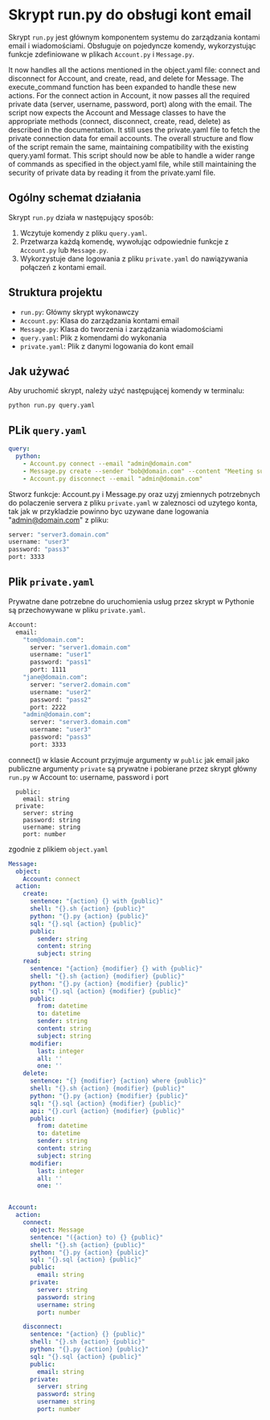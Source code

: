 # Skrypt run.py do obsługi kont email


Skrypt `run.py` jest głównym komponentem systemu do zarządzania kontami email i wiadomościami. Obsługuje on pojedyncze komendy, wykorzystując funkcje zdefiniowane w plikach `Account.py` i `Message.py`.

It now handles all the actions mentioned in the object.yaml file: connect and disconnect for Account, and create, read, and delete for Message.
The execute_command function has been expanded to handle these new actions.
For the connect action in Account, it now passes all the required private data (server, username, password, port) along with the email.
The script now expects the Account and Message classes to have the appropriate methods (connect, disconnect, create, read, delete) as described in the documentation.
It still uses the private.yaml file to fetch the private connection data for email accounts.
The overall structure and flow of the script remain the same, maintaining compatibility with the existing query.yaml format.
This script should now be able to handle a wider range of commands as specified in the object.yaml file, while still maintaining the security of private data by reading it from the private.yaml file.

## Ogólny schemat działania

Skrypt `run.py` działa w następujący sposób:

1. Wczytuje komendy z pliku `query.yaml`.
2. Przetwarza każdą komendę, wywołując odpowiednie funkcje z `Account.py` lub `Message.py`.
3. Wykorzystuje dane logowania z pliku `private.yaml` do nawiązywania połączeń z kontami email.

## Struktura projektu

- `run.py`: Główny skrypt wykonawczy
- `Account.py`: Klasa do zarządzania kontami email
- `Message.py`: Klasa do tworzenia i zarządzania wiadomościami
- `query.yaml`: Plik z komendami do wykonania
- `private.yaml`: Plik z danymi logowania do kont email

## Jak używać

Aby uruchomić skrypt, należy użyć następującej komendy w terminalu:

```
python run.py query.yaml
```

## PLik `query.yaml`

```yaml
query:
  python:
    - Account.py connect --email "admin@domain.com"
    - Message.py create --sender "bob@domain.com" --content "Meeting summary" --subject "Team Notification"
    - Account.py disconnect --email "admin@domain.com"
```

Stworz funkcje: Account.py i Message.py oraz uzyj zmiennych potrzebnych do polaczenie servera z pliku `private.yaml`
w zaleznosci od uzytego konta, tak jak w przykladzie powinno byc uzywane dane logowania "admin@domain.com" z pliku:

```bash
server: "server3.domain.com"
username: "user3"
password: "pass3"
port: 3333
```    

## Plik `private.yaml`

Prywatne dane potrzebne do uruchomienia usług przez skrypt w Pythonie są przechowywane w pliku `private.yaml`.
```bash
Account:
  email:
    "tom@domain.com":
      server: "server1.domain.com"
      username: "user1"
      password: "pass1"
      port: 1111
    "jane@domain.com":
      server: "server2.domain.com"
      username: "user2"
      password: "pass2"
      port: 2222
    "admin@domain.com":
      server: "server3.domain.com"
      username: "user3"
      password: "pass3"
      port: 3333
```


connect() w klasie Account przyjmuje argumenty w `public` jak email jako publiczne argumenty  `private` są prywatne i pobierane przez skrypt główny `run.py` w Account to: username, password i port

```aiignore
  public:
    email: string
  private:
    server: string
    password: string
    username: string
    port: number
```
zgodnie z plikiem `object.yaml`

```yaml
Message:
  object:
    Account: connect
  action:
    create:
      sentence: "{action} {} with {public}"
      shell: "{}.sh {action} {public}"
      python: "{}.py {action} {public}"
      sql: "{}.sql {action} {public}"
      public:
        sender: string
        content: string
        subject: string
    read:
      sentence: "{action} {modifier} {} with {public}"
      shell: "{}.sh {action} {modifier} {public}"
      python: "{}.py {action} {modifier} {public}"
      sql: "{}.sql {action} {modifier} {public}"
      public:
        from: datetime
        to: datetime
        sender: string
        content: string
        subject: string
      modifier:
        last: integer
        all: ''
        one: ''
    delete:
      sentence: "{} {modifier} {action} where {public}"
      shell: "{}.sh {action} {modifier} {public}"
      python: "{}.py {action} {modifier} {public}"
      sql: "{}.sql {action} {modifier} {public}"
      api: "{}.curl {action} {modifier} {public}"
      public:
        from: datetime
        to: datetime
        sender: string
        content: string
        subject: string
      modifier:
        last: integer
        all: ''
        one: ''


Account:
  action:
    connect:
      object: Message
      sentence: "({action} to) {} {public}"
      shell: "{}.sh {action} {public}"
      python: "{}.py {action} {public}"
      sql: "{}.sql {action} {public}"
      public:
        email: string
      private:
        server: string
        password: string
        username: string
        port: number

    disconnect:
      sentence: "{action} {} {public}"
      shell: "{}.sh {action} {public}"
      python: "{}.py {action} {public}"
      sql: "{}.sql {action} {public}"
      public:
        email: string
      private:
        server: string
        password: string
        username: string
        port: number

```